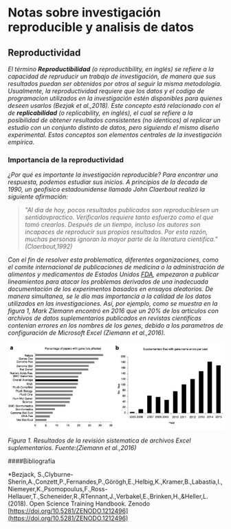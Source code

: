 # Notas sobre investigación reproducible y analisis de datos

## Reproductividad 

*El término **Reproductibilidad** (o reproductibility, en inglés) se refiere a la capacidad de repruducir un trabajo de investigación, de manera que sus resultados puedan ser obtenidos por otros al seguir la misma metodología.
Usualmente, la reproductividad requiere que los datos y el codigo de programacion utilizados en la investigación estén disponibles para quienes deseen usarlos (Bezjak et al.,2018). Este concepto está relacionado con el de **replicabilidad** (o replicability, en inglés), el cual se refiere a la posibilidad de obtener resultados consistentes (no identicos) al replicar un estudio con un conjunto distinto de datos, pero siguiendo el mismo diseño experimental. Estos conceptos son elementos centrales de la investigación empírica.*

### Importancia de la reproductividad 
*¿Por qué es importante la investigación reproducible? Para encontrar una respuesta, podemos estudiar sus inicios. A principios de la decada de 1990, un geofísico estadounidense llamado John Claerbout realizó la siguiente afirmación:*
>*"Al dia de hoy, pocos resultados publicados son reproduciblesen un sentidovpractico. Verificarlos requiere tanto esfuerzo como el que tomó crearlos. Después de un tiempo, incluso los autores son incapaces de reproducir sus propios resultados. Por esta razón, muchas personas ignoran la mayor parte de la literatura cientifíca." (Claerbout,1992)*

*Con el fin de resolver esta problematica, diferentes organizaciones, como el comite internacional de publicaciones de medicina o la administración de alimentos y medicamentos  de Estados Unidos [FDA](https://www.fda.gov/), empezaron a publicar lineamientos para atacar los problemas derivados de una inadecuada documentación de los experimentos basados en ensayos aleatorios. De manera simultanea, se le dio mas importancia a la calidad de  los datos utilizados en las investigaciones. Así, por ejemplo, como se muestra en la figura 1, Mark Zlemann encontró en 2016 que un 20% de los articulos con archivos de datos suplementarios publicados en revistas cientifícas contenian errores en los nombres de los genes, debido a los parametros de configuración de Microsoft Excel (Ziemann et al.,2016).* 

![](ZiemannEtAlFig1.png)

*Figura 1. Resultados de la revisión sistematica de archivos Excel suplementarios. Fuente:(Ziemann et al.,2016)*

####Bibliografía

*Bezjack, S.,Clyburne-Sherin,A.,Conzett,P.,Fernandes,P.,Görögh,E.,Helbig,K.,Kramer,B.,Labastia,I.,Niemeyer,K.,Psomopoulus,F.,Ross-Hellauer,T.,Scheneider,R.,RTennant,J.,Verbakel,E.,Brinken,H.,&Heller,L.(2018). Open Science Training Handbook. Zenodo [https://doi.org/10.5281/ZENODO.1212496](https://doi.org/10.5281/ZENODO.1212496)

